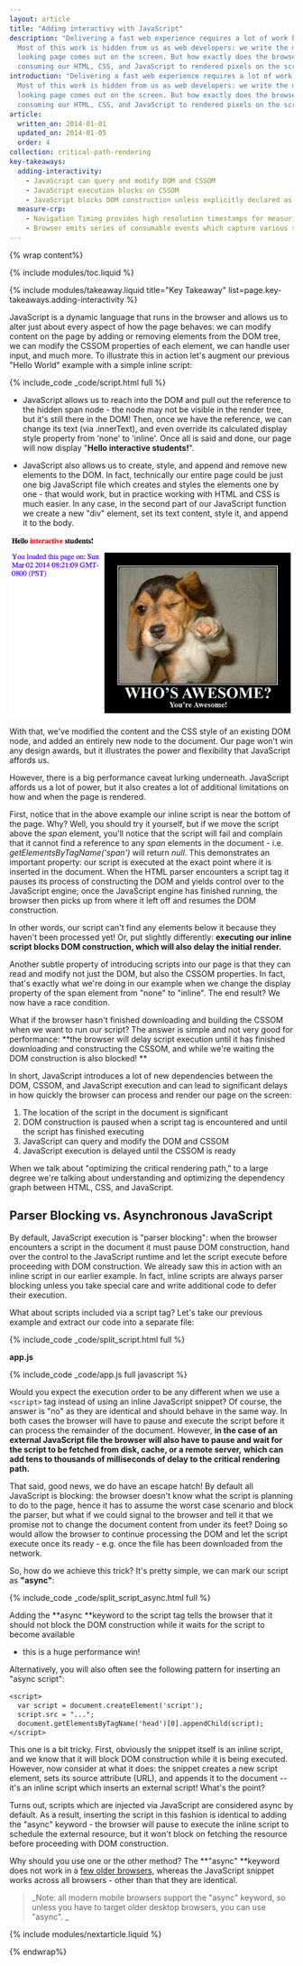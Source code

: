 ```yaml
---
layout: article
title: "Adding interactivy with JavaScript"
description: "Delivering a fast web experience requires a lot of work by the browser.
  Most of this work is hidden from us as web developers: we write the markup, and a nice
  looking page comes out on the screen. But how exactly does the browser go from
  consuming our HTML, CSS, and JavaScript to rendered pixels on the screen?"
introduction: "Delivering a fast web experience requires a lot of work by the browser.
  Most of this work is hidden from us as web developers: we write the markup, and a nice
  looking page comes out on the screen. But how exactly does the browser go from
  consuming our HTML, CSS, and JavaScript to rendered pixels on the screen?"
article:
  written_on: 2014-01-01
  updated_on: 2014-01-05
  order: 4
collection: critical-path-rendering
key-takeaways:
  adding-interactivity:
    - JavaScript can query and modify DOM and CSSOM
    - JavaScript execution blocks on CSSOM
    - JavaScript blocks DOM construction unless explicitly declared as async</td>
  measure-crp:
    - Navigation Timing provides high resolution timestamps for measuring CRP.
    - Browser emits series of consumable events which capture various stages of the CRP.
---
```

{% wrap content%}

{% include modules/toc.liquid %}

{% include modules/takeaway.liquid title="Key Takeaway" list=page.key-takeaways.adding-interactivity %}

JavaScript is a dynamic language that runs in the browser and allows us to alter
just about every aspect of how the page behaves: we can modify content on the
page by adding or removing elements from the DOM tree, we can modify the CSSOM
properties of each element, we can handle user input, and much more. To
illustrate this in action let's augment our previous "Hello World" example with
a simple inline script:

{% include_code _code/script.html full %}

* JavaScript allows us to reach into the DOM and pull out the reference to the
  hidden span node - the node may not be visible in the render tree, but it's
  still there in the DOM! Then, once we have the reference, we can change its
  text (via .innerText), and even override its calculated display style property
  from 'none' to 'inline'. Once all is said and done, our page will now display
  "**Hello ****interactive**** students!**".

* JavaScript also allows us to create, style, and append and remove new elements
  to the DOM. In fact, technically our entire page could be just one big
  JavaScript file which creates and styles the elements one by one - that would
  work, but in practice working with HTML and CSS is much easier. In any case,
  in the second part of our JavaScript function we create a new "div" element,
  set its text content, style it, and append it to the body.

<img src="images/image04.png" width="624" height="322" />

With that, we've modified the content and the CSS style of an existing DOM node,
and added an entirely new node to the document. Our page won't win any design
awards, but it illustrates the power and flexibility that JavaScript affords us.

However, there is a big performance caveat lurking underneath. JavaScript
affords us a lot of power, but it also creates a lot of additional limitations
on how and when the page is rendered.

First, notice that in the above example our inline script is near the bottom of
the page. Why? Well, you should try it yourself, but if we move the script above
the _span_ element, you'll notice that the script will fail and complain that it
cannot find a reference to any _span_ elements in the document - i.e.
_getElementsByTagName('span')_ will return _null_. This demonstrates an
important property: our script is executed at the exact point where it is
inserted in the document. When the HTML parser encounters a script tag it pauses
its process of constructing the DOM and yields control over to the JavaScript
engine; once the JavaScript engine has finished running, the browser then picks
up from where it left off and resumes the DOM construction.

In other words, our script can't find any elements below it because they haven't
been processed yet! Or, put slightly differently: **executing our inline script
blocks DOM construction, which will also delay the initial render.**

Another subtle property of introducing scripts into our page is that they can
read and modify not just the DOM, but also the CSSOM properties. In fact, that's
exactly what we're doing in our example when we change the display property of
the span element from "none" to "inline". The end result? We now have a race
condition.

What if the browser hasn't finished downloading and building the CSSOM when we
want to run our script? The answer is simple and not very good for performance:
**the browser will delay script execution until it has finished downloading and
constructing the CSSOM, and while we're waiting the DOM construction is also
blocked! **

In short, JavaScript introduces a lot of new dependencies between the DOM,
CSSOM, and JavaScript execution and can lead to significant delays in how
quickly the browser can process and render our page on the screen:

1. The location of the script in the document is significant
1. DOM construction is paused when a script tag is encountered and until the
   script has finished executing
1. JavaScript can query and modify the DOM and CSSOM
1. JavaScript execution is delayed until the CSSOM is ready

When we talk about "optimizing the critical rendering path," to a large degree
we're talking about understanding and optimizing the dependency graph between
HTML, CSS, and JavaScript.

## Parser Blocking vs. Asynchronous JavaScript

By default, JavaScript execution is "parser blocking": when the browser
encounters a script in the document it must pause DOM construction, hand over
the control to the JavaScript runtime and let the script execute before
proceeding with DOM construction. We already saw this in action with an inline
script in our earlier example. In fact, inline scripts are always parser
blocking unless you take special care and write additional code to defer their
execution.

What about scripts included via a script tag? Let's take our previous example
and extract our code into a separate file:

{% include_code _code/split_script.html full %}

**app.js**

{% include_code _code/app.js full javascript %}

Would you expect the execution order to be any different when we use a `<script>`
tag instead of using an inline JavaScript snippet? Of course, the answer is "no"
as they are identical and should behave in the same way. In both cases the
browser will have to pause and execute the script before it can process the
remainder of the document. However, **in the case of an external JavaScript file
the browser will also have to pause and wait for the script to be fetched from
disk, cache, or a remote server,** **which can add tens to thousands of
milliseconds of delay to the critical rendering path.**

That said, good news, we do have an escape hatch! By default all JavaScript is
blocking: the browser doesn't know what the script is planning to do to the
page, hence it has to assume the worst case scenario and block the parser, but
what if we could signal to the browser and tell it that we promise not to change
the document content from under its feet? Doing so would allow the browser to
continue processing the DOM and let the script execute once its ready - e.g.
once the file has been downloaded from the network.

So, how do we achieve this trick? It's pretty simple, we can mark our script as
**"async"**:

{% include_code _code/split_script_async.html full %}

Adding the **async **keyword to the script tag tells the browser that it should
not block the DOM construction while it waits for the script to become available
- this is a huge performance win!

Alternatively, you will also often see the following pattern for inserting an
"async script":

    <script>
      var script = document.createElement('script');
      script.src = "...";
      document.getElementsByTagName('head')[0].appendChild(script);
    </script>

This one is a bit tricky. First, obviously the snippet itself is an inline
script, and we know that it will block DOM construction while it is being
executed. However, now consider at what it does: the snippet creates a new
script element, sets its source attribute (URL), and appends it to the document
-- it's an inline script which inserts an external script! What's the point?

Turns out, scripts which are injected via JavaScript are considered async by
default. As a result, inserting the script in this fashion is identical to
adding the "async" keyword - the browser will pause to execute the inline script
to schedule the external resource, but it won't block on fetching the resource
before proceeding with DOM construction.

Why should you use one or the other method? The **"async" **keyword does not
work in a [few older browsers](http://caniuse.com/script-async), whereas the
JavaScript snippet works across all browsers - other than that they are
identical.

> _Note: all modern mobile browsers support the "async" keyword, so unless you
> have to target older desktop browsers, you can use "async". _

{% include modules/nextarticle.liquid %}

{% endwrap%}
